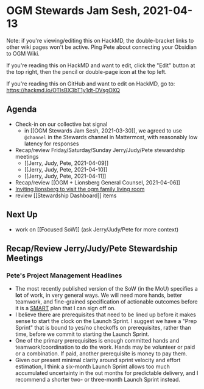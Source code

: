 # OGM Stewards Jam Sesh, 2021-04-13

Note: if you're viewing/editing this on HackMD, the double-bracket links to other wiki pages won't be active. Ping Pete about connecting your Obsidian to OGM Wiki.

If you're reading this on HackMD and want to edit, click the "Edit" button at the top right, then the pencil or double-page icon at the top left.

If you're reading this on GitHub and want to edit on HackMD, go to: https://hackmd.io/OTlsBX3bT1y1dt-DVsgOXQ

## Agenda

- Check-in on our collective bat signal
	- in [[OGM Stewards Jam Sesh, 2021-03-30]], we agreed to use `@channel` in the Stewards channel in Mattermost, with reasonably low latency for responses
- Recap/review Friday/Saturday/Sunday Jerry/Judy/Pete stewardship meetings
	- [[Jerry, Judy, Pete, 2021-04-09]]
	- [[Jerry, Judy, Pete, 2021-04-10]]
	- [[Jerry, Judy, Pete, 2021-04-11]]
- Recap/review [[OGM + Lionsberg General Counsel, 2021-04-06]]
- [Inviting lionsberg to visit the ogm family living room](https://chat.collectivesensecommons.org/agora/pl/fxmre34e5pdxbx7ruo7c8x3jnh)
- review [[Stewardship Dashboard]] items

## Next Up

- work on [[Focused SoW]] (ask Jerry/Judy/Pete for more context)

## Recap/Review Jerry/Judy/Pete Stewardship Meetings

### Pete's Project Management Headlines

- The most recently published version of the SoW (in the MoU) specifies a **lot** of work, in very general ways.  We will need more hands, better teamwork, and fine-grained specification of actionable outcomes before it is a [SMART](https://en.wikipedia.org/wiki/SMART_criteria) plan that I can sign off on.
- I believe there are prerequisites that need to be lined up before it makes sense to start the clock on the Launch Sprint. I suggest we have a "Prep Sprint" that is bound to yes/no checkoffs on prerequisites, rather than time, before we commit to starting the Launch Sprint.
- One of the primary prerequisites is enough committed hands and teamwork/coordination to do the work.  Hands may be volunteer or paid or a combination.  If paid, another prerequisite is money to pay them.
- Given our present minimal clarity around sprint velocity and effort estimation, I think a six-month Launch Sprint allows too much accumulated uncertainty in the out months for predictable delivery, and I recommend a shorter two- or three-month Launch Sprint instead.